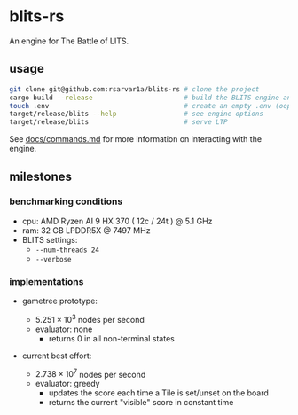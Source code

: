 # blits-rs

An engine for The Battle of LITS.

## usage

```sh
git clone git@github.com:rsarvar1a/blits-rs # clone the project
cargo build --release                       # build the BLITS engine and LTP server
touch .env                                  # create an empty .env (oops)
target/release/blits --help                 # see engine options
target/release/blits                        # serve LTP
```

See [docs/commands.md](docs/commands.md) for more information on interacting with the engine.

## milestones

### benchmarking conditions

- cpu: AMD Ryzen AI 9 HX 370 ( 12c / 24t ) @ 5.1 GHz
- ram: 32 GB LPDDR5X @ 7497 MHz
- BLITS settings: 
    - `--num-threads 24`
    - `--verbose`

### implementations

- gametree prototype:
    - $5.251\times10^3$ nodes per second
    - evaluator: none
        - returns 0 in all non-terminal states

- current best effort: 
    - $2.738\times10^7$ nodes per second
    - evaluator: greedy
        - updates the score each time a Tile is set/unset on the board
        - returns the current "visible" score in constant time

